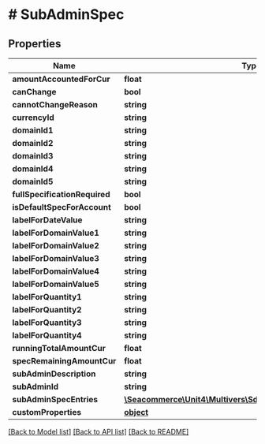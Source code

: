 # # SubAdminSpec

## Properties

Name | Type | Description | Notes
------------ | ------------- | ------------- | -------------
**amountAccountedForCur** | **float** |  | [optional] 
**canChange** | **bool** |  | [optional] 
**cannotChangeReason** | **string** |  | [optional] 
**currencyId** | **string** |  | [optional] 
**domainId1** | **string** |  | [optional] 
**domainId2** | **string** |  | [optional] 
**domainId3** | **string** |  | [optional] 
**domainId4** | **string** |  | [optional] 
**domainId5** | **string** |  | [optional] 
**fullSpecificationRequired** | **bool** |  | [optional] 
**isDefaultSpecForAccount** | **bool** |  | [optional] 
**labelForDateValue** | **string** |  | [optional] 
**labelForDomainValue1** | **string** |  | [optional] 
**labelForDomainValue2** | **string** |  | [optional] 
**labelForDomainValue3** | **string** |  | [optional] 
**labelForDomainValue4** | **string** |  | [optional] 
**labelForDomainValue5** | **string** |  | [optional] 
**labelForQuantity1** | **string** |  | [optional] 
**labelForQuantity2** | **string** |  | [optional] 
**labelForQuantity3** | **string** |  | [optional] 
**labelForQuantity4** | **string** |  | [optional] 
**runningTotalAmountCur** | **float** |  | [optional] 
**specRemainingAmountCur** | **float** |  | [optional] 
**subAdminDescription** | **string** |  | [optional] 
**subAdminId** | **string** |  | 
**subAdminSpecEntries** | [**\Seacommerce\Unit4\Multivers\Sdk\Model\SubAdminSpecEntry[]**](SubAdminSpecEntry.md) |  | [optional] 
**customProperties** | [**object**](.md) |  | [optional] 

[[Back to Model list]](../../README.md#documentation-for-models) [[Back to API list]](../../README.md#documentation-for-api-endpoints) [[Back to README]](../../README.md)


